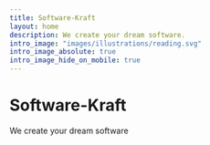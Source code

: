 ```yaml
---
title: Software-Kraft
layout: home
description: We create your dream software.
intro_image: "images/illustrations/reading.svg"
intro_image_absolute: true
intro_image_hide_on_mobile: true
---
```


# Software-Kraft

We create your dream software
